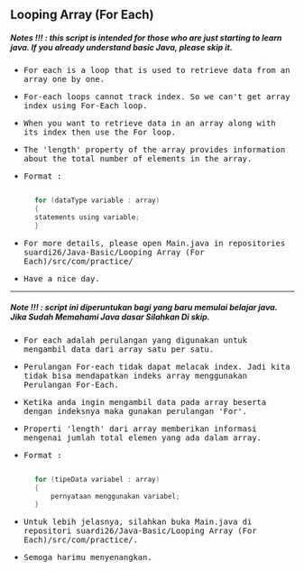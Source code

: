 ## Looping Array (For Each)
##### Notes !!! : this script is intended for those who are just starting to learn java. If you already understand basic Java, please skip it.

- <samp>For each is a loop that is used to retrieve data from an array one by one.</samp>

- <samp>For-each loops cannot track index. So we can't get array index using For-Each loop.</samp>

- <samp>When you want to retrieve data in an array along with its index then use the For loop.</samp>

- <samp>The 'length' property of the array provides information about the total number of elements in the array.</samp>

- <samp>Format :</samp> 
```java

      for (dataType variable : array) 
      { 
      statements using variable;
      }

```
- <samp>For more details, please open Main.java in repositories suardi26/Java-Basic/Looping Array (For Each)/src/com/practice/</samp>

- <samp>Have a nice day.</samp>

---

##### Note !!! : script ini diperuntukan bagi yang baru memulai belajar java. Jika Sudah Memahami Java dasar Silahkan Di skip.

- <samp>For each adalah perulangan yang digunakan untuk mengambil data dari array satu per satu.</samp>

- <samp>Perulangan For-each tidak dapat melacak index. Jadi kita tidak bisa mendapatkan indeks array menggunakan Perulangan For-Each.</samp>

- <samp>Ketika anda ingin mengambil data pada array beserta dengan indeksnya maka gunakan perulangan 'For'.</samp>

- <samp>Properti 'length' dari array memberikan informasi mengenai jumlah total elemen yang ada dalam array.</samp>

- <samp>Format :</samp> 
```java

      for (tipeData variabel : array) 
      { 
          pernyataan menggunakan variabel;
      }

```
- <samp>Untuk lebih jelasnya, silahkan buka Main.java di repositori suardi26/Java-Basic/Looping Array (For Each)/src/com/practice/.</samp>

- <samp>Semoga harimu menyenangkan.</samp>
